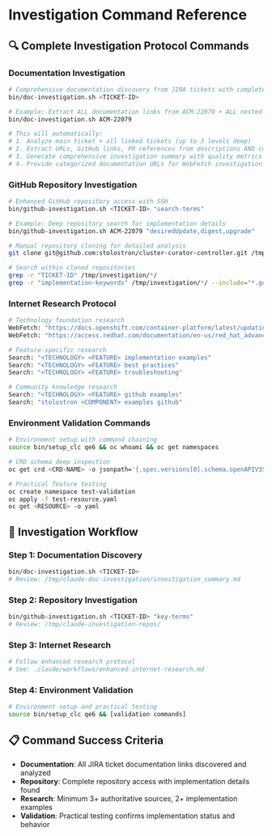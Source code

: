 # Investigation Command Reference

## 🔍 Complete Investigation Protocol Commands

### Documentation Investigation
```bash
# Comprehensive documentation discovery from JIRA tickets with complete hierarchy traversal
bin/doc-investigation.sh <TICKET-ID>

# Example: Extract ALL documentation links from ACM-22079 + ALL nested linked tickets + comments
bin/doc-investigation.sh ACM-22079

# This will automatically:
# 1. Analyze main ticket + all linked tickets (up to 3 levels deep)
# 2. Extract URLs, GitHub links, PR references from descriptions AND comments
# 3. Generate comprehensive investigation summary with quality metrics
# 4. Provide categorized documentation URLs for WebFetch investigation
```

### GitHub Repository Investigation  
```bash
# Enhanced GitHub repository access with SSH
bin/github-investigation.sh <TICKET-ID> "search-terms"

# Example: Deep repository search for implementation details
bin/github-investigation.sh ACM-22079 "desiredUpdate,digest,upgrade"

# Manual repository cloning for detailed analysis
git clone git@github.com:stolostron/cluster-curator-controller.git /tmp/investigation/

# Search within cloned repositories
grep -r "TICKET-ID" /tmp/investigation/*/
grep -r "implementation-keywords" /tmp/investigation/*/ --include="*.go" --include="*.yaml"
```

### Internet Research Protocol
```bash
# Technology foundation research
WebFetch: "https://docs.openshift.com/container-platform/latest/updating/"
WebFetch: "https://access.redhat.com/documentation/en-us/red_hat_advanced_cluster_management/"

# Feature-specific research  
Search: "<TECHNOLOGY> <FEATURE> implementation examples"
Search: "<TECHNOLOGY> <FEATURE> best practices"
Search: "<TECHNOLOGY> <FEATURE> troubleshooting"

# Community knowledge research
Search: "<TECHNOLOGY> <FEATURE> github examples"
Search: "stolostron <COMPONENT> examples github"
```

### Environment Validation Commands
```bash
# Environment setup with command chaining
source bin/setup_clc qe6 && oc whoami && oc get namespaces

# CRD schema deep inspection
oc get crd <CRD-NAME> -o jsonpath='{.spec.versions[0].schema.openAPIV3Schema.properties.spec.properties}' | jq '.'

# Practical feature testing
oc create namespace test-validation
oc apply -f test-resource.yaml
oc get <RESOURCE> -o yaml
```

## 🎯 Investigation Workflow

### Step 1: Documentation Discovery
```bash
bin/doc-investigation.sh <TICKET-ID>
# Review: /tmp/claude-doc-investigation/investigation_summary.md
```

### Step 2: Repository Investigation
```bash  
bin/github-investigation.sh <TICKET-ID> "key-terms"
# Review: /tmp/claude-investigation-repos/
```

### Step 3: Internet Research
```bash
# Follow enhanced research protocol
# See: .claude/workflows/enhanced-internet-research.md
```

### Step 4: Environment Validation
```bash
# Environment setup and practical testing
source bin/setup_clc qe6 && [validation commands]
```

## 📋 Command Success Criteria

- **Documentation**: All JIRA ticket documentation links discovered and analyzed
- **Repository**: Complete repository access with implementation details found
- **Research**: Minimum 3+ authoritative sources, 2+ implementation examples
- **Validation**: Practical testing confirms implementation status and behavior